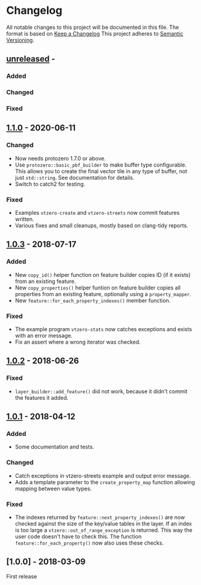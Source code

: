 
# Changelog

All notable changes to this project will be documented in this file.
The format is based on [Keep a Changelog](https://keepachangelog.com/)
This project adheres to [Semantic Versioning](https://semver.org/).

## [unreleased] -

### Added

### Changed

### Fixed


## [1.1.0] - 2020-06-11

### Changed

* Now needs protozero 1.7.0 or above.
* Use `protozero::basic_pbf_builder` to make buffer type configurable. This
  allows you to create the final vector tile in any type of buffer, not just
  `std::string`. See documentation for details.
* Switch to catch2 for testing.

### Fixed

* Examples `vtzero-create` and `vtzero-streets` now commit features written.
* Various fixes and small cleanups, mostly based on clang-tidy reports.


## [1.0.3] - 2018-07-17

### Added

* New `copy_id()` helper function on feature builder copies ID (if it exists)
  from an existing feature.
* New `copy_properties()` helper funtion on feature builder copies all
  properties from an existing feature, optionally using a `property_mapper`.
* New `feature::for_each_property_indexes()` member function.

### Fixed

* The example program `vtzero-stats` now catches exceptions and exists with
  an error message.
* Fix an assert where a wrong iterator was checked.


## [1.0.2] - 2018-06-26

### Fixed

* `layer_builder::add_feature()` did not work, because it didn't commit
  the features it added.


## [1.0.1] - 2018-04-12

### Added

* Some documentation and tests.

### Changed

* Catch exceptions in vtzero-streets example and output error message.
* Adds a template parameter to the `create_property_map` function allowing
  mapping between value types.

### Fixed

* The indexes returned by `feature::next_property_indexes()` are now
  checked against the size of the key/value tables in the layer. If
  an index is too large a `vtzero::out_of_range_exception` is returned.
  This way the user code doesn't have to check this. The function
  `feature::for_each_property()` now also uses these checks.


## [1.0.0] - 2018-03-09

First release


[unreleased]: https://github.com/osmcode/libosmium/compare/v1.1.0...HEAD
[1.1.0]: https://github.com/osmcode/libosmium/compare/v1.0.3...v1.1.0
[1.0.3]: https://github.com/osmcode/libosmium/compare/v1.0.2...v1.0.3
[1.0.2]: https://github.com/osmcode/libosmium/compare/v1.0.1...v1.0.2
[1.0.1]: https://github.com/osmcode/libosmium/compare/v1.0.0...v1.0.1

